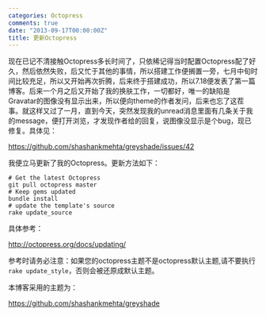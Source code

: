 ```yaml
---
categories: Octopress
comments: true
date: "2013-09-17T00:00:00Z"
title: 更新Octopress
---
```


现在已记不清接触Octopress多长时间了，只依稀记得当时配置Octopress配了好久，然后依然失败，后又忙于其他的事情，所以搭建工作便搁置一旁，七月中旬时间比较充足，所以又开始再次折腾，后来终于搭建成功，所以7.18便发表了第一篇博客。后来一个月之后又开始了我的换肤工作，一切都好，唯一的缺陷是Gravatar的图像没有显示出来，所以便向theme的作者发问，后来也忘了这茬事。就这样又过了一月，直到今天，突然发现我的unread消息里面有几条关于我的message，便打开浏览，才发现作者给的回复，说图像没显示是个bug，现已修复。具体见：

https://github.com/shashankmehta/greyshade/issues/42

我便立马更新了我的Octopress。更新方法如下：
 
	# Get the latest Octopress
	git pull octopress master    
	# Keep gems updated
	bundle install               
	# update the template's source
	rake update_source            

具体参考：

http://octopress.org/docs/updating/

参考时请务必注意：如果您的octopress主题不是octopress默认主题,请不要执行`rake update_style`，否则会被还原成默认主题。


本博客采用的主题为：

https://github.com/shashankmehta/greyshade


